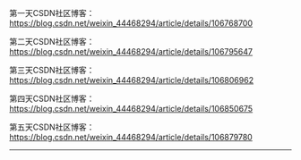


第一天CSDN社区博客：https://blog.csdn.net/weixin_44468294/article/details/106768700

第二天CSDN社区博客：https://blog.csdn.net/weixin_44468294/article/details/106795647

第三天CSDN社区博客：https://blog.csdn.net/weixin_44468294/article/details/106806962

第四天CSDN社区博客：https://blog.csdn.net/weixin_44468294/article/details/106850675

第五天CSDN社区博客：https://blog.csdn.net/weixin_44468294/article/details/106879780

-----------------------------------------------------------------------------------------------------------------------------------------------------------
